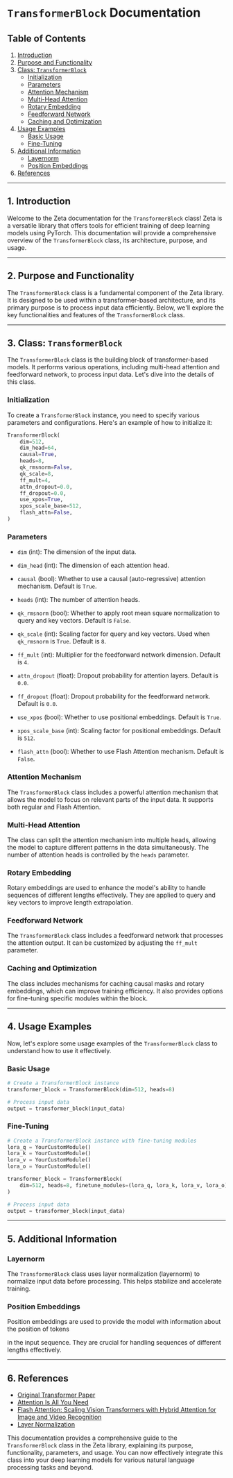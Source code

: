 # `TransformerBlock` Documentation

## Table of Contents
1. [Introduction](#introduction)
2. [Purpose and Functionality](#purpose-and-functionality)
3. [Class: `TransformerBlock`](#class-transformerblock)
   - [Initialization](#initialization)
   - [Parameters](#parameters)
   - [Attention Mechanism](#attention-mechanism)
   - [Multi-Head Attention](#multi-head-attention)
   - [Rotary Embedding](#rotary-embedding)
   - [Feedforward Network](#feedforward-network)
   - [Caching and Optimization](#caching-and-optimization)
4. [Usage Examples](#usage-examples)
   - [Basic Usage](#basic-usage)
   - [Fine-Tuning](#fine-tuning)
5. [Additional Information](#additional-information)
   - [Layernorm](#layernorm)
   - [Position Embeddings](#position-embeddings)
6. [References](#references)

---

## 1. Introduction <a name="introduction"></a>

Welcome to the Zeta documentation for the `TransformerBlock` class! Zeta is a versatile library that offers tools for efficient training of deep learning models using PyTorch. This documentation will provide a comprehensive overview of the `TransformerBlock` class, its architecture, purpose, and usage.

---

## 2. Purpose and Functionality <a name="purpose-and-functionality"></a>

The `TransformerBlock` class is a fundamental component of the Zeta library. It is designed to be used within a transformer-based architecture, and its primary purpose is to process input data efficiently. Below, we'll explore the key functionalities and features of the `TransformerBlock` class.

---

## 3. Class: `TransformerBlock` <a name="class-transformerblock"></a>

The `TransformerBlock` class is the building block of transformer-based models. It performs various operations, including multi-head attention and feedforward network, to process input data. Let's dive into the details of this class.

### Initialization <a name="initialization"></a>

To create a `TransformerBlock` instance, you need to specify various parameters and configurations. Here's an example of how to initialize it:

```python
TransformerBlock(
    dim=512,
    dim_head=64,
    causal=True,
    heads=8,
    qk_rmsnorm=False,
    qk_scale=8,
    ff_mult=4,
    attn_dropout=0.0,
    ff_dropout=0.0,
    use_xpos=True,
    xpos_scale_base=512,
    flash_attn=False,
)
```

### Parameters <a name="parameters"></a>

- `dim` (int): The dimension of the input data.

- `dim_head` (int): The dimension of each attention head.

- `causal` (bool): Whether to use a causal (auto-regressive) attention mechanism. Default is `True`.

- `heads` (int): The number of attention heads. 

- `qk_rmsnorm` (bool): Whether to apply root mean square normalization to query and key vectors. Default is `False`.

- `qk_scale` (int): Scaling factor for query and key vectors. Used when `qk_rmsnorm` is `True`. Default is `8`.

- `ff_mult` (int): Multiplier for the feedforward network dimension. Default is `4`.

- `attn_dropout` (float): Dropout probability for attention layers. Default is `0.0`.

- `ff_dropout` (float): Dropout probability for the feedforward network. Default is `0.0`.

- `use_xpos` (bool): Whether to use positional embeddings. Default is `True`.

- `xpos_scale_base` (int): Scaling factor for positional embeddings. Default is `512`.

- `flash_attn` (bool): Whether to use Flash Attention mechanism. Default is `False`.

### Attention Mechanism <a name="attention-mechanism"></a>

The `TransformerBlock` class includes a powerful attention mechanism that allows the model to focus on relevant parts of the input data. It supports both regular and Flash Attention.

### Multi-Head Attention <a name="multi-head-attention"></a>

The class can split the attention mechanism into multiple heads, allowing the model to capture different patterns in the data simultaneously. The number of attention heads is controlled by the `heads` parameter.

### Rotary Embedding <a name="rotary-embedding"></a>

Rotary embeddings are used to enhance the model's ability to handle sequences of different lengths effectively. They are applied to query and key vectors to improve length extrapolation.

### Feedforward Network <a name="feedforward-network"></a>

The `TransformerBlock` class includes a feedforward network that processes the attention output. It can be customized by adjusting the `ff_mult` parameter.

### Caching and Optimization <a name="caching-and-optimization"></a>

The class includes mechanisms for caching causal masks and rotary embeddings, which can improve training efficiency. It also provides options for fine-tuning specific modules within the block.

---

## 4. Usage Examples <a name="usage-examples"></a>

Now, let's explore some usage examples of the `TransformerBlock` class to understand how to use it effectively.

### Basic Usage <a name="basic-usage"></a>

```python
# Create a TransformerBlock instance
transformer_block = TransformerBlock(dim=512, heads=8)

# Process input data
output = transformer_block(input_data)
```

### Fine-Tuning <a name="fine-tuning"></a>

```python
# Create a TransformerBlock instance with fine-tuning modules
lora_q = YourCustomModule()
lora_k = YourCustomModule()
lora_v = YourCustomModule()
lora_o = YourCustomModule()

transformer_block = TransformerBlock(
    dim=512, heads=8, finetune_modules=(lora_q, lora_k, lora_v, lora_o)
)

# Process input data
output = transformer_block(input_data)
```

---

## 5. Additional Information <a name="additional-information"></a>

### Layernorm <a name="layernorm"></a>

The `TransformerBlock` class uses layer normalization (layernorm) to normalize input data before processing. This helps stabilize and accelerate training.

### Position Embeddings <a name="position-embeddings"></a>

Position embeddings are used to provide the model with information about the position of tokens

 in the input sequence. They are crucial for handling sequences of different lengths effectively.

---

## 6. References <a name="references"></a>

- [Original Transformer Paper](https://arxiv.org/abs/1706.03762)
- [Attention Is All You Need](https://arxiv.org/abs/1706.03762)
- [Flash Attention: Scaling Vision Transformers with Hybrid Attention for Image and Video Recognition](https://arxiv.org/abs/2203.08124)
- [Layer Normalization](https://arxiv.org/abs/1607.06450)

This documentation provides a comprehensive guide to the `TransformerBlock` class in the Zeta library, explaining its purpose, functionality, parameters, and usage. You can now effectively integrate this class into your deep learning models for various natural language processing tasks and beyond.